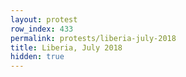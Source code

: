 ```yaml
---
layout: protest
row_index: 433
permalink: protests/liberia-july-2018
title: Liberia, July 2018
hidden: true
---
```

